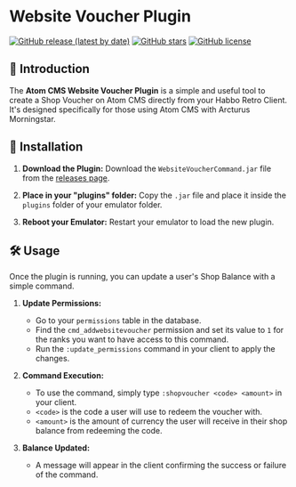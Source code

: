 # Website Voucher Plugin

[![GitHub release (latest by date)](https://img.shields.io/github/v/release/Puff-in/Website-Balance-Plugin)](https://github.com/Puff-in/Website-Voucher-Plugin/releases)
[![GitHub stars](https://img.shields.io/github/stars/Puff-in/Website-Balance-Plugin?style=social)](https://github.com/Puff-in/Website-Balance-Plugin/stargazers)
[![GitHub license](https://img.shields.io/github/license/Puff-in/Website-Balance-Plugin)](https://github.com/Puff-in/Website-Balance-Plugin/blob/main/LICENSE)

## 📖 Introduction

The **Atom CMS Website Voucher Plugin** is a simple and useful tool to create a Shop Voucher on Atom CMS directly from your Habbo Retro Client. It's designed specifically for those using Atom CMS with Arcturus Morningstar.

## 🚀 Installation

1.  **Download the Plugin:** Download the `WebsiteVoucherCommand.jar` file from the [releases page](https://github.com/Puff-in/Website-Voucher-Plugin/releases/tag/v1.0.0).

2.  **Place in your "plugins" folder:** Copy the `.jar` file and place it inside the `plugins` folder of your emulator folder.

3.  **Reboot your Emulator:** Restart your emulator to load the new plugin.

## 🛠️ Usage

Once the plugin is running, you can update a user's Shop Balance with a simple command.

1.  **Update Permissions:**
    -   Go to your `permissions` table in the database.
    -   Find the `cmd_addwebsitevoucher` permission and set its value to `1` for the ranks you want to have access to this command.
    -   Run the `:update_permissions` command in your client to apply the changes.

2.  **Command Execution:**
    -   To use the command, simply type `:shopvoucher <code> <amount>` in your client.
    -   `<code>` is the code a user will use to redeem the voucher with.
    -   `<amount>` is the amount of currency the user will receive in their shop balance from redeeming the code.

3.  **Balance Updated:**
    -   A message will appear in the client confirming the success or failure of the command.
